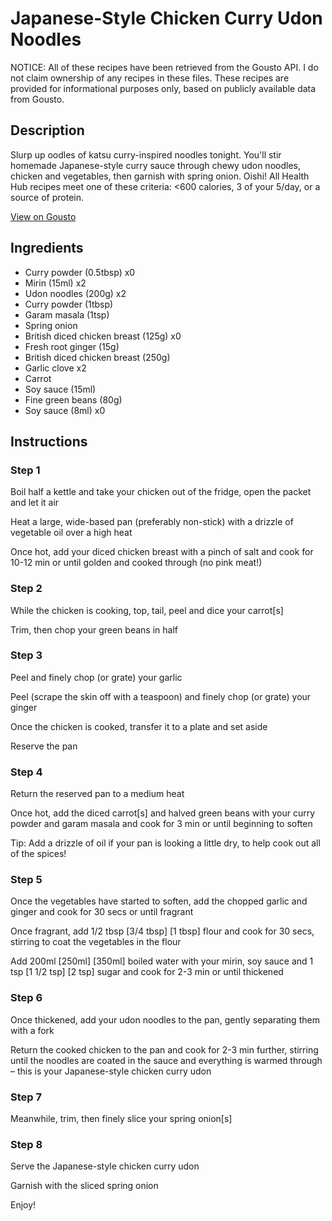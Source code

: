# Japanese-Style Chicken Curry Udon Noodles

NOTICE: All of these recipes have been retrieved from the Gousto API. I do not claim ownership of any recipes in these files. These recipes are provided for informational purposes only, based on publicly available data from Gousto.

## Description

Slurp up oodles of katsu curry-inspired noodles tonight. You'll stir homemade Japanese-style curry sauce through chewy udon noodles, chicken and vegetables, then garnish with spring onion. Oishi! All Health Hub recipes meet one of these criteria: <600 calories, 3 of your 5/day, or a source of protein.

[View on Gousto](https://www.gousto.co.uk/recipes/cookbook/japanese-chicken-curry-udon-noodles)

## Ingredients

- Curry powder (0.5tbsp) x0
- Mirin (15ml) x2
- Udon noodles (200g) x2
- Curry powder (1tbsp)
- Garam masala (1tsp)
- Spring onion
- British diced chicken breast (125g) x0
- Fresh root ginger (15g)
- British diced chicken breast (250g)
- Garlic clove x2
- Carrot
- Soy sauce (15ml)
- Fine green beans (80g)
- Soy sauce (8ml) x0

## Instructions


### Step 1

Boil half a kettle and take your chicken out of the fridge, open the packet and let it air

Heat a large, wide-based pan (preferably non-stick) with a drizzle of vegetable oil over a high heat

Once hot, add your diced chicken breast with a pinch of salt and cook for 10-12 min or until golden and cooked through (no pink meat!)


### Step 2

While the chicken is cooking, top, tail, peel and dice your carrot[s]

Trim, then chop your green beans in half


### Step 3

Peel and finely chop (or grate) your garlic

Peel (scrape the skin off with a teaspoon) and finely chop (or grate) your ginger

Once the chicken is cooked, transfer it to a plate and set aside

Reserve the pan


### Step 4

Return the reserved pan to a medium heat

Once hot, add the diced carrot[s]<span class="text-danger"> </span>and halved green beans with your curry powder and garam masala and cook for 3 min or until beginning to soften

Tip: Add a drizzle of oil if your pan is looking a little dry, to help cook out all of the spices!


### Step 5

Once the vegetables have started to soften, add the chopped garlic and ginger and cook for 30 secs or until fragrant

Once fragrant, add 1/2 tbsp <span class="text-purple">[3/4 tbsp]</span> <span class="text-danger">[1 tbsp]</span> flour and cook for 30 secs, stirring to coat the vegetables in the flour

Add 200ml <span class="text-purple">[250ml]</span> <span class="text-danger">[350ml]</span> boiled water with your mirin, soy sauce and 1 tsp<span class="text-purple"> [1 1/2 tsp]</span><span class="text-danger"> [2 tsp]</span> sugar and cook for 2-3 min or until thickened


### Step 6

Once thickened, add your udon noodles to the pan, gently separating them with a fork

Return the cooked chicken to the pan and cook for 2-3 min further, stirring until the noodles are coated in the sauce and everything is warmed through – this is your Japanese-style chicken curry udon


### Step 7

Meanwhile, trim, then finely slice your spring onion[s]

### Step 8

Serve the Japanese-style chicken curry udon

Garnish with the sliced spring onion

Enjoy!

